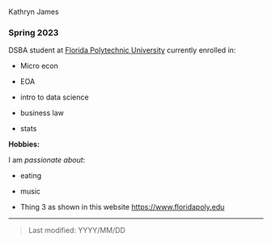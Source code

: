 Kathryn James

### Spring 2023

DSBA student at [Florida Polytechnic University](https://www.floridapoly.edu) currently enrolled in: 

- Micro econ

- EOA

- intro to data science

- business law

- stats

**Hobbies:**

I am _passionate about_: 

- eating

- music

- Thing 3 as shown in this website <https://www.floridapoly.edu>

***

> Last modified: YYYY/MM/DD
